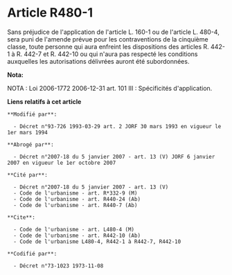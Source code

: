 # Article R480-1

Sans préjudice de l'application de l'article L. 160-1 ou de l'article L. 480-4, sera puni de l'amende prévue pour les
contraventions de la cinquième classe, toute personne qui aura enfreint les dispositions des articles R. 442-1 à R. 442-7 et
R. 442-10 ou qui n'aura pas respecté les conditions auxquelles les autorisations délivrées auront été subordonnées.

**Nota:**

NOTA : Loi 2006-1772 2006-12-31 art. 101 III : Spécificités d'application.

**Liens relatifs à cet article**

	**Modifié par**:

	  - Décret n°93-726 1993-03-29 art. 2 JORF 30 mars 1993 en vigueur le 1er mars 1994

	**Abrogé par**:

	  - Décret n°2007-18 du 5 janvier 2007 - art. 13 (V) JORF 6 janvier 2007 en vigueur le 1er octobre 2007

	**Cité par**:

	  - Décret n°2007-18 du 5 janvier 2007 - art. 13 (V)
	  - Code de l'urbanisme - art. R*332-9 (M)
	  - Code de l'urbanisme - art. R440-24 (Ab)
	  - Code de l'urbanisme - art. R440-7 (Ab)

	**Cite**:

	  - Code de l'urbanisme - art. L480-4 (M)
	  - Code de l'urbanisme - art. R442-10 (Ab)
	  - Code de l'urbanisme L480-4, R442-1 à R442-7, R442-10

	**Codifié par**:

	  - Décret n°73-1023 1973-11-08

